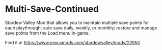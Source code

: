 # Multi-Save-Continued
Stardew Valley Mod that allows you to maintain multiple save points for each playthrough; auto save daily, weekly, or monthly; restore and manage save points from the Load menu in-game.

Find it at https://www.nexusmods.com/stardewvalley/mods/22953
